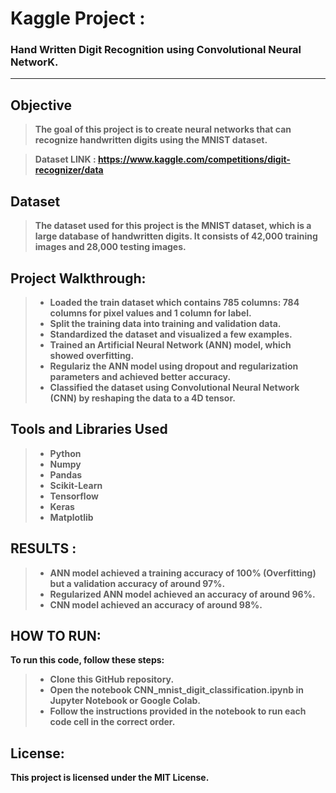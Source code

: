# <b> Kaggle Project :
  <h3> Hand Written Digit Recognition using Convolutional Neural NetworK.
    
__________________
## Objective
> The goal of this project is to create neural networks that can recognize handwritten digits using the MNIST dataset.
    
> Dataset LINK : https://www.kaggle.com/competitions/digit-recognizer/data
    
## Dataset
> The dataset used for this project is the MNIST dataset, which is a large database of handwritten digits. It consists of 42,000 training images and 28,000 testing images.

## Project Walkthrough: 
  >* Loaded the train dataset which contains 785 columns: 784 columns for pixel values and 1 column for label.
  >* Split the training data into training and validation data.
  >* Standardized the dataset and visualized a few examples.
  >* Trained an Artificial Neural Network (ANN) model, which showed overfitting.
  >* Regulariz the ANN model using dropout and regularization parameters and achieved better accuracy.
  >* Classified the dataset using Convolutional Neural Network (CNN) by reshaping the data to a 4D tensor.
    
## Tools and Libraries Used
    
  >* Python
  >* Numpy
  >* Pandas
  >* Scikit-Learn
  >* Tensorflow
  >* Keras
  >* Matplotlib
    
## RESULTS : 
  >* ANN model achieved a training accuracy of 100% (Overfitting) but a validation accuracy of around 97%.
  >* Regularized ANN model achieved an accuracy of around 96%.
  >* CNN model achieved an accuracy of around 98%.
    
## HOW TO RUN:
To run this code, follow these steps:

>* Clone this GitHub repository.
>* Open the notebook CNN_mnist_digit_classification.ipynb in Jupyter Notebook or Google Colab.
>* Follow the instructions provided in the notebook to run each code cell in the correct order.
    
## License:
This project is licensed under the MIT License.
